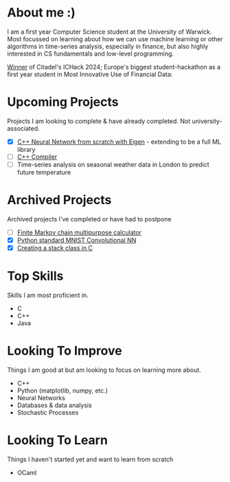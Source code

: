 # About me :)
I am a first year Computer Science student at the University of Warwick. Most focussed on learning about how we can use machine learning or other algorithms in time-series analysis, especially in finance, but also highly interested in CS fundamentals and low-level programming.

[Winner](https://devpost.com/software/decarb) of Citadel's ICHack 2024; Europe's biggest student-hackathon as a first year student in Most Innovative Use of Financial Data:


# Upcoming Projects
Projects I am looking to complete & have already completed. Not university-associated.
 - [X] [C++ Neural Network from scratch with Eigen](https://github.com/a1exxd0/HaDoLibrary) - extending to be a full ML library
 - [ ] [C++ Compiler](https://github.com/a1exxd0/CPPCompiler/)
 - [ ] Time-series analysis on seasonal weather data in London to predict future temperature

# Archived Projects
Archived projects I've completed or have had to postpone
 - [ ] [Finite Markov chain multipurpose calculator](https://github.com/a1exxd0/FiniteMarkovChains)
 - [X] [Python standard MNIST Convolutional NN](https://github.com/a1exxd0/PythonConvolutional)
 - [X] [Creating a stack class in C](https://github.com/a1exxd0/CreateClassInC/tree/main/IntegerStack)

# Top Skills
Skills I am most proficient in.
 - C
 - C++
 - Java

# Looking To Improve
Things I am good at but am looking to focus on learning more about.
 - C++
 - Python (matplotlib, numpy, etc.)
 - Neural Networks
 - Databases & data analysis
 - Stochastic Processes

# Looking To Learn
Things I haven't started yet and want to learn from scratch
 - OCaml

